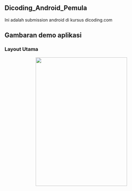 ## Dicoding_Android_Pemula
Ini adalah submission android di kursus dicoding.com

## Gambaran demo aplikasi

### Layout Utama

<p align="center"><img src="https://i.postimg.cc/sx3CBDfz/Screenshot-2019-09-23-21-30-43-22.png" width="300px" height="420px"></p>
